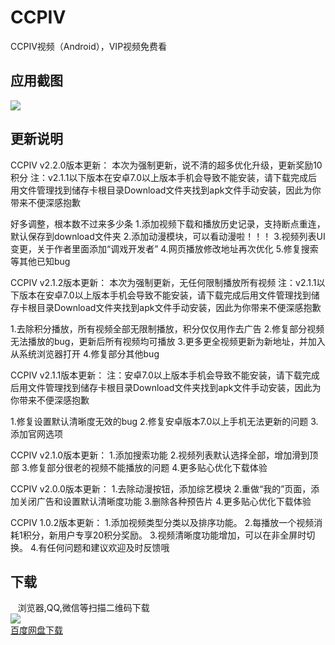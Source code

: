 # CCPIV
CCPIV视频（Android），VIP视频免费看

## 应用截图

  
![](http://ac-qmtbhnki.clouddn.com/b5ba5b5ceb6415274c7d.png)

## 更新说明

 CCPIV v2.2.0版本更新：
本次为强制更新，说不清的超多优化升级，更新奖励10积分
注：v2.1.1以下版本在安卓7.0以上版本手机会导致不能安装，请下载完成后用文件管理找到储存卡根目录Download文件夹找到apk文件手动安装，因此为你带来不便深感抱歉

好多调整，根本数不过来多少条
1.添加视频下载和播放历史记录，支持断点重连，默认保存到download文件夹
2.添加动漫模块，可以看动漫啦！！！
3.视频列表UI变更，关于作者里面添加“调戏开发者”
4.网页播放修改地址再次优化
5.修复搜索等其他已知bug



CCPIV v2.1.2版本更新：
本次为强制更新，无任何限制播放所有视频
注：v2.1.1以下版本在安卓7.0以上版本手机会导致不能安装，请下载完成后用文件管理找到储存卡根目录Download文件夹找到apk文件手动安装，因此为你带来不便深感抱歉

1.去除积分播放，所有视频全部无限制播放，积分仅仅用作去广告
2.修复部分视频无法播放的bug，更新后所有视频均可播放
3.更多更全视频更新为新地址，并加入从系统浏览器打开
4.修复部分其他bug




CCPIV v2.1.1版本更新：
注：安卓7.0以上版本手机会导致不能安装，请下载完成后用文件管理找到储存卡根目录Download文件夹找到apk文件手动安装，因此为你带来不便深感抱歉

1.修复设置默认清晰度无效的bug
2.修复安卓版本7.0以上手机无法更新的问题
3.添加官网选项



CCPIV v2.1.0版本更新：
1.添加搜索功能
2.视频列表默认选择全部，增加滑到顶部
3.修复部分很老的视频不能播放的问题
4.更多贴心优化下载体验


CCPIV v2.0.0版本更新：
1.去除动漫按钮，添加综艺模块
2.重做“我的”页面，添加关闭广告和设置默认清晰度功能
3.删除各种预告片
4.更多贴心优化下载体验


CCPIV 1.0.2版本更新：
1.添加视频类型分类以及排序功能。
2.每播放一个视频消耗1积分，新用户专享20积分奖励。
3.视频清晰度功能增加，可以在非全屏时切换。
4.有任何问题和建议欢迎及时反馈哦



## 下载
    浏览器,QQ,微信等扫描二维码下载  
![](http://ac-qmtbhnki.clouddn.com/e77292f0e50efd6038c2.png)  
[百度网盘下载](https://pan.baidu.com/s/1c2wGHBa)
